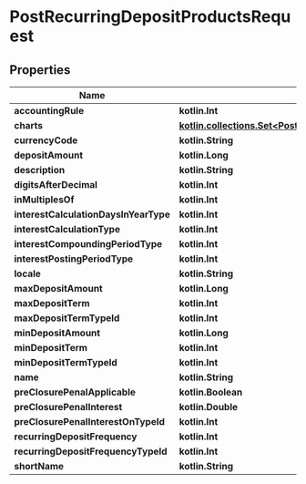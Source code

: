 
# PostRecurringDepositProductsRequest

## Properties
| Name | Type | Description | Notes |
| ------------ | ------------- | ------------- | ------------- |
| **accountingRule** | **kotlin.Int** |  |  [optional] |
| **charts** | [**kotlin.collections.Set&lt;PostRecurringDepositProductsCharts&gt;**](PostRecurringDepositProductsCharts.md) |  |  [optional] |
| **currencyCode** | **kotlin.String** |  |  [optional] |
| **depositAmount** | **kotlin.Long** |  |  [optional] |
| **description** | **kotlin.String** |  |  [optional] |
| **digitsAfterDecimal** | **kotlin.Int** |  |  [optional] |
| **inMultiplesOf** | **kotlin.Int** |  |  [optional] |
| **interestCalculationDaysInYearType** | **kotlin.Int** |  |  [optional] |
| **interestCalculationType** | **kotlin.Int** |  |  [optional] |
| **interestCompoundingPeriodType** | **kotlin.Int** |  |  [optional] |
| **interestPostingPeriodType** | **kotlin.Int** |  |  [optional] |
| **locale** | **kotlin.String** |  |  [optional] |
| **maxDepositAmount** | **kotlin.Long** |  |  [optional] |
| **maxDepositTerm** | **kotlin.Int** |  |  [optional] |
| **maxDepositTermTypeId** | **kotlin.Int** |  |  [optional] |
| **minDepositAmount** | **kotlin.Long** |  |  [optional] |
| **minDepositTerm** | **kotlin.Int** |  |  [optional] |
| **minDepositTermTypeId** | **kotlin.Int** |  |  [optional] |
| **name** | **kotlin.String** |  |  [optional] |
| **preClosurePenalApplicable** | **kotlin.Boolean** |  |  [optional] |
| **preClosurePenalInterest** | **kotlin.Double** |  |  [optional] |
| **preClosurePenalInterestOnTypeId** | **kotlin.Int** |  |  [optional] |
| **recurringDepositFrequency** | **kotlin.Int** |  |  [optional] |
| **recurringDepositFrequencyTypeId** | **kotlin.Int** |  |  [optional] |
| **shortName** | **kotlin.String** |  |  [optional] |



